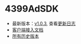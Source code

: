 # 4399AdSDK

- 最新版本：[v1.0.3](), 查看[更新日志](https://github.com/4399SDKDev/4399AdSDK/blob/master/4399%E5%B9%BF%E5%91%8ASDK%E5%AE%A2%E6%88%B7%E7%AB%AF%E6%8E%A5%E5%85%A5.md#AdPrototype)   
- [客户端接入文档](https://github.com/4399SDKDev/4399AdSDK/blob/master/4399%E5%B9%BF%E5%91%8ASDK%E5%AE%A2%E6%88%B7%E7%AB%AF%E6%8E%A5%E5%85%A5.md#AdPrototype) 
- [所有历史版本](https://github.com/4399SDKDev/4399AdSDK/blob/master/4399%E5%B9%BF%E5%91%8ASDK%E5%AE%A2%E6%88%B7%E7%AB%AF%E6%8E%A5%E5%85%A5.md#AdPrototype)
